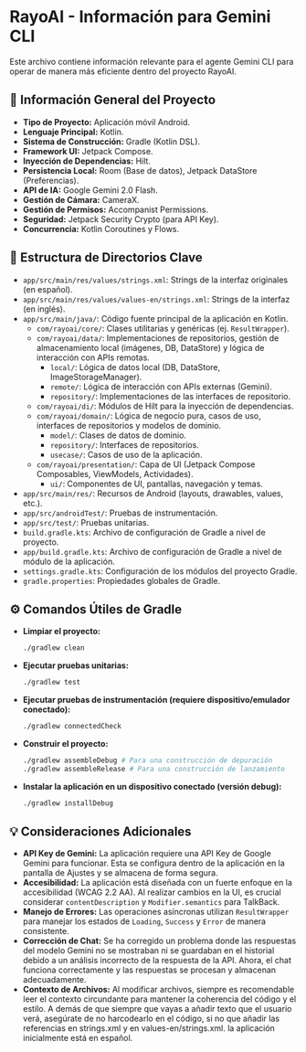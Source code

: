 # RayoAI - Información para Gemini CLI

Este archivo contiene información relevante para el agente Gemini CLI para operar de manera más eficiente dentro del proyecto RayoAI.

## 🚀 Información General del Proyecto

*   **Tipo de Proyecto:** Aplicación móvil Android.
*   **Lenguaje Principal:** Kotlin.
*   **Sistema de Construcción:** Gradle (Kotlin DSL).
*   **Framework UI:** Jetpack Compose.
*   **Inyección de Dependencias:** Hilt.
*   **Persistencia Local:** Room (Base de datos), Jetpack DataStore (Preferencias).
*   **API de IA:** Google Gemini 2.0 Flash.
*   **Gestión de Cámara:** CameraX.
*   **Gestión de Permisos:** Accompanist Permissions.
*   **Seguridad:** Jetpack Security Crypto (para API Key).
*   **Concurrencia:** Kotlin Coroutines y Flows.

## 📂 Estructura de Directorios Clave

*   `app/src/main/res/values/strings.xml`: Strings de la interfaz originales (en español).
*   `app/src/main/res/values/values-en/strings.xml`: Strings de la interfaz (en inglés).
*   `app/src/main/java/`: Código fuente principal de la aplicación en Kotlin.
    *   `com/rayoai/core/`: Clases utilitarias y genéricas (ej. `ResultWrapper`).
    *   `com/rayoai/data/`: Implementaciones de repositorios, gestión de almacenamiento local (imágenes, DB, DataStore) y lógica de interacción con APIs remotas.
        *   `local/`: Lógica de datos local (DB, DataStore, ImageStorageManager).
        *   `remote/`: Lógica de interacción con APIs externas (Gemini).
        *   `repository/`: Implementaciones de las interfaces de repositorio.
    *   `com/rayoai/di/`: Módulos de Hilt para la inyección de dependencias.
    *   `com/rayoai/domain/`: Lógica de negocio pura, casos de uso, interfaces de repositorios y modelos de dominio.
        *   `model/`: Clases de datos de dominio.
        *   `repository/`: Interfaces de repositorios.
        *   `usecase/`: Casos de uso de la aplicación.
    *   `com/rayoai/presentation/`: Capa de UI (Jetpack Compose Composables, ViewModels, Actividades).
        *   `ui/`: Componentes de UI, pantallas, navegación y temas.
*   `app/src/main/res/`: Recursos de Android (layouts, drawables, values, etc.).
*   `app/src/androidTest/`: Pruebas de instrumentación.
*   `app/src/test/`: Pruebas unitarias.
*   `build.gradle.kts`: Archivo de configuración de Gradle a nivel de proyecto.
*   `app/build.gradle.kts`: Archivo de configuración de Gradle a nivel de módulo de la aplicación.
*   `settings.gradle.kts`: Configuración de los módulos del proyecto Gradle.
*   `gradle.properties`: Propiedades globales de Gradle.

## ⚙️ Comandos Útiles de Gradle

*   **Limpiar el proyecto:**
    ```bash
    ./gradlew clean
    ```
*   **Ejecutar pruebas unitarias:**
    ```bash
    ./gradlew test
    ```
*   **Ejecutar pruebas de instrumentación (requiere dispositivo/emulador conectado):**
    ```bash
    ./gradlew connectedCheck
    ```
*   **Construir el proyecto:**
    ```bash
    ./gradlew assembleDebug # Para una construcción de depuración
    ./gradlew assembleRelease # Para una construcción de lanzamiento
    ```
*   **Instalar la aplicación en un dispositivo conectado (versión debug):**
    ```bash
    ./gradlew installDebug
    ```

## 💡 Consideraciones Adicionales

*   **API Key de Gemini:** La aplicación requiere una API Key de Google Gemini para funcionar. Esta se configura dentro de la aplicación en la pantalla de Ajustes y se almacena de forma segura.
*   **Accesibilidad:** La aplicación está diseñada con un fuerte enfoque en la accesibilidad (WCAG 2.2 AA). Al realizar cambios en la UI, es crucial considerar `contentDescription` y `Modifier.semantics` para TalkBack.
*   **Manejo de Errores:** Las operaciones asíncronas utilizan `ResultWrapper` para manejar los estados de `Loading`, `Success` y `Error` de manera consistente.
*   **Corrección de Chat:** Se ha corregido un problema donde las respuestas del modelo Gemini no se mostraban ni se guardaban en el historial debido a un análisis incorrecto de la respuesta de la API. Ahora, el chat funciona correctamente y las respuestas se procesan y almacenan adecuadamente.
*   **Contexto de Archivos:** Al modificar archivos, siempre es recomendable leer el contexto circundante para mantener la coherencia del código y el estilo.
A demás de que siempre que vayas a añadir texto que el usuario verá, asegúrate de no harcodearlo en el código, si no que añadir las referencias en strings.xml y en values-en/strings.xml.
la aplicación inicialmente está en español.
